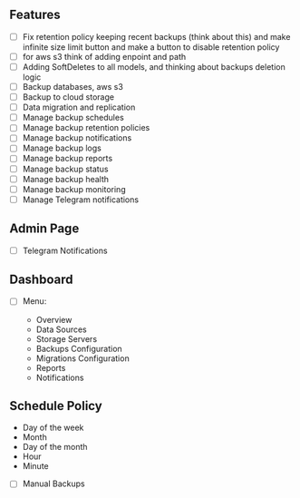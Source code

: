 ## Features

-   [ ] Fix retention policy keeping recent backups (think about this) and make infinite size limit button
        and make a button to disable retention policy
-   [ ] for aws s3 think of adding enpoint and path
-   [ ] Adding SoftDeletes to all models, and thinking about backups deletion logic
-   [ ] Backup databases, aws s3
-   [ ] Backup to cloud storage
-   [ ] Data migration and replication
-   [ ] Manage backup schedules
-   [ ] Manage backup retention policies
-   [ ] Manage backup notifications
-   [ ] Manage backup logs
-   [ ] Manage backup reports
-   [ ] Manage backup status
-   [ ] Manage backup health
-   [ ] Manage backup monitoring
-   [ ] Manage Telegram notifications

## Admin Page

-   [ ] Telegram Notifications

## Dashboard

-   [ ] Menu:

    -   Overview
    -   Data Sources
    -   Storage Servers
    -   Backups Configuration
    -   Migrations Configuration
    -   Reports
    -   Notifications

## Schedule Policy

-   Day of the week
-   Month
-   Day of the month
-   Hour
-   Minute
-   [ ] Manual Backups
